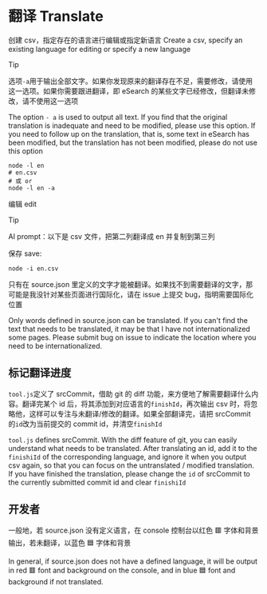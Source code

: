 # 翻译 Translate

创建 csv，指定存在的语言进行编辑或指定新语言
Create a csv, specify an existing language for editing or specify a new language

> [!TIP]
> 选项`-a`用于输出全部文字。如果你发现原来的翻译存在不足，需要修改，请使用这一选项。如果你需要跟进翻译，即 eSearch 的某些文字已经修改，但翻译未修改，请不使用这一选项
>
> The option `- a` is used to output all text. If you find that the original translation is inadequate and need to be modified, please use this option. If you need to follow up on the translation, that is, some text in eSearch has been modified, but the translation has not been modified, please do not use this option

```shell
node -l en
# en.csv
# 或 or
node -l en -a
```

编辑 edit

> [!TIP]
> AI prompt：以下是 csv 文件，把第二列翻译成 en 并复制到第三列

保存 save:

```shell
node -i en.csv
```

只有在 source.json 里定义的文字才能被翻译。如果找不到需要翻译的文字，那可能是我没针对某些页面进行国际化，请在 issue 上提交 bug，指明需要国际化位置

Only words defined in source.json can be translated. If you can't find the text that needs to be translated, it may be that I have not internationalized some pages. Please submit bug on issue to indicate the location where you need to be internationalized.

## 标记翻译进度

`tool.js`定义了 srcCommit，借助 git 的 diff 功能，来方便地了解需要翻译什么内容。翻译完某个 id 后，将其添加到对应语言的`finishId`，再次输出 csv 时，将忽略他，这样可以专注与未翻译/修改的翻译。如果全部翻译完，请把 srcCommit 的`id`改为当前提交的 commit id，并清空`finishId`

`tool.js` defines srcCommit. With the diff feature of git, you can easily understand what needs to be translated. After translating an id, add it to the `finishiId` of the corresponding language, and ignore it when you output csv again, so that you can focus on the untranslated / modified translation. If you have finished the translation, please change the `id` of srcCommit to the currently submitted commit id and clear `finishiId`

## 开发者

一般地，若 source.json 没有定义语言，在 console 控制台以红色 🟥 字体和背景输出，若未翻译，以蓝色 🟦 字体和背景

In general, if source.json does not have a defined language, it will be output in red 🟥 font and background on the console, and in blue 🟦 font and background if not translated.
